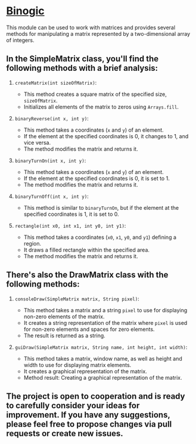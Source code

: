 # [Binogic](https://github.com/Drayff/Binogic)
This module can be used to work with matrices and provides several methods for manipulating a matrix represented by a two-dimensional array of integers.
## In the SimpleMatrix class, you'll find the following methods with a brief analysis:

1. `createMatrix(int sizeOfMatrix)`:
   - This method creates a square matrix of the specified size, `sizeOfMatrix`.
   - Initializes all elements of the matrix to zeros using `Arrays.fill`.

2. `binaryReverse(int x, int y)`:
   - This method takes a coordinates (`x` and `y`) of an element.
   - If the element at the specified coordinates is 0, it changes to 1, and vice versa.
   - The method modifies the matrix and returns it.

3. `binaryTurnOn(int x, int y)`:
   - This method takes a coordinates (`x` and `y`) of an element.
   - If the element at the specified coordinates is 0, it is set to 1.
   - The method modifies the matrix and returns it.

4. `binaryTurnOff(int x, int y)`:
   - This method is similar to `binaryTurnOn`, but if the element at the specified coordinates is 1, it is set to 0.

5. `rectangle(int x0, int x1, int y0, int y1)`:
   - This method takes a coordinates (`x0`, `x1`, `y0`, and `y1`) defining a region.
   - It draws a filled rectangle within the specified area.
   - The method modifies the matrix and returns it.

## There's also the DrawMatrix class with the following methods:

1. `consoleDraw(SimpleMatrix matrix, String pixel)`:
   - This method takes a matrix and a string `pixel` to use for displaying non-zero elements of the matrix.
   - It creates a string representation of the matrix where `pixel` is used for non-zero elements and spaces for zero elements.
   - The result is returned as a string.

2. `guiDraw(SimpleMatrix matrix, String name, int height, int width)`:
   - This method takes a matrix, window name, as well as height  and width  to use for displaying matrix elements.
   - It creates a graphical representation of the matrix.
   - Method result: Creating a graphical representation of the matrix.

## The project is open to cooperation and is ready to carefully consider your ideas for improvement. If you have any suggestions, please feel free to propose changes via pull requests or create new issues.

